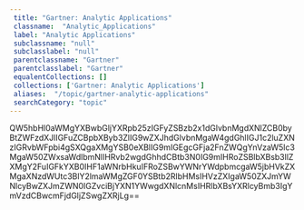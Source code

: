 ```yaml
--- 
 title: "Gartner: Analytic Applications" 
 classname:  "Analytic_Applications" 
 label: "Analytic Applications" 
 subclassname: "null" 
 subclasslabel: "null" 
 parentclassname: "Gartner" 
 parentclasslabel: "Gartner" 
 equalentCollections: [] 
 collections: ['Gartner: Analytic Applications']
 aliases:  "/topic/gartner-analytic-applications"  
 searchCategory: "topic" 
---
```

QW5hbHl0aWMgYXBwbGljYXRpb25zIGFyZSBzb2x1dGlvbnMgdXNlZCB0byBtZWFzdXJlIGFuZCBpbXByb3ZlIG9wZXJhdGlvbnMgaW4gdGhlIGJ1c2luZXNzIGRvbWFpbi4gSXQgaXMgYSB0eXBlIG9mIGEgcGFja2FnZWQgYnVzaW5lc3MgaW50ZWxsaWdlbmNlIHRvb2wgdGhhdCBtb3N0IG9mIHRoZSBlbXBsb3llZXMgY2FuIGFkYXB0IHF1aWNrbHkuIFRoZSBwYWNrYWdpbmcgaW5jbHVkZXMgaXNzdWUtc3BlY2lmaWMgZGF0YSBtb2RlbHMsIHVzZXIgaW50ZXJmYWNlcyBwZXJmZWN0IGZvciBjYXN1YWwgdXNlcnMsIHRlbXBsYXRlcyBmb3IgYmVzdCBwcmFjdGljZSwgZXRjLg==